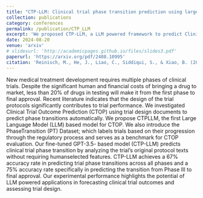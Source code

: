 ```yaml
---
title: "CTP-LLM: Clinical trial phase transition prediction using large language models"
collection: publications
category: conferences
permalink: /publication/CTP_LLM
excerpt: 'We proposed CTP-LLM, a LLM powered framework to predict Clinical Trial Outcome Prediction.'
date: 2024-08-20
venue: 'arxiv'
# slidesurl: 'http://academicpages.github.io/files/slides3.pdf'
paperurl: 'https://arxiv.org/pdf/2408.10995'
citation: 'Reinisch, M., He, J., Liao, C., Siddiqui, S., & Xiao, B. (2024, December). Ctp-llm: Clinical trial phase transition prediction using large language models. In 2024 IEEE International Conference on Bioinformatics and Biomedicine (BIBM) (pp. 3667-3672). IEEE.'
---
```


New medical treatment development requires multiple phases of clinical trials. Despite the significant human and financial costs of bringing a drug to market, less than 20% of drugs in testing will make it from the first phase to final approval. Recent literature indicates that the design of the trial protocols significantly contributes to trial performance. We investigated Clinical Trial Outcome Prediction (CTOP) using trial design documents to predict phase transitions automatically. We propose CTPLLM, the first Large Language Model (LLM) based model for CTOP. We also introduce the PhaseTransition (PT) Dataset; which labels trials based on their progression through the regulatory process and serves as a benchmark for CTOP evaluation. Our fine-tuned GPT-3.5- based model (CTP-LLM) predicts clinical trial phase transition by analyzing the trial’s original protocol texts without requiring humanselected features. CTP-LLM achieves a 67% accuracy rate in predicting trial phase transitions across all phases and a 75% accuracy rate specifically in predicting the transition from Phase III to final approval. Our experimental performance highlights the potential of LLM powered applications in forecasting clinical trial outcomes and assessing trial design.